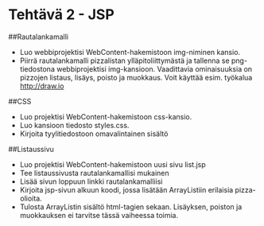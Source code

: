 # Tehtävä 2 - JSP

##Rautalankamalli
* Luo webbiprojektisi WebContent-hakemistoon img-niminen kansio.
* Piirrä rautalankamalli pizzalistan ylläpitoliittymästä ja tallenna se png-tiedostona webbiprojektisi img-kansioon. Vaadittavia ominaisuuksia on pizzojen listaus, lisäys, poisto ja muokkaus. Voit käyttää esim. työkalua http://draw.io

##CSS
* Luo projektisi WebContent-hakemistoon css-kansio.
* Luo kansioon tiedosto styles.css.
* Kirjoita tyylitiedostoon omavalintainen sisältö

##Listaussivu
* Luo projektisi WebContent-hakemistoon uusi sivu list.jsp
* Tee listaussivusta rautalankamallisi mukainen
* Lisää sivun loppuun linkki rautalankamalliisi
* Kirjoita jsp-sivun alkuun koodi, jossa lisätään ArrayListiin erilaisia pizza-olioita.
* Tulosta ArrayListin sisältö html-tagien sekaan. Lisäyksen, poiston ja muokkauksen ei tarvitse tässä vaiheessa toimia.
